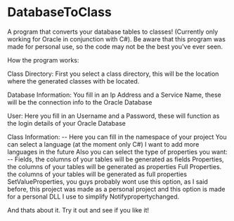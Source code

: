 # DatabaseToClass
A program that converts your database tables to classes! (Currently only working for Oracle in conjunction with C#). 
Be aware that this program was made for personal use, so the code may not be the best you've ever seen.

How the program works:

Class Directory:
First you select a class directory, this will be the location where the generated classes with be located.

Database Information:
  You fill in an Ip Address and a Service Name, these will be the connection info to the Oracle Database

User:
  Here you fill in an Username and a Password, these will function as the login details of your Oracle Database

Class Information:
-- Here you can fill in the namespace of your project
   You can select a language (at the moment only C#) I want to add more languages  in the future
   Also you can select the type of properties you want:
   -- Fields, the columns of your tables will be generated as fields
       Properties, the columns of your tables will be generated as properties
       Full Properties. the columns of your tables will be generated as full properties
       SetValueProperties, you guys probably wont use this option, as I said before, this project was made as a personal project
                           and this option is made for a personal DLL I use to simplify Notifypropertychanged.

And thats about it. Try it out and see if you like it!

